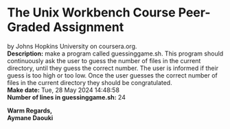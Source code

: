 # The Unix Workbench Course Peer-Graded Assignment
by Johns Hopkins University on coursera.org.<br/>
<strong>Description:</strong> make a program called guessinggame.sh. This program should continuously ask the user to guess the number of files in the current directory, until they guess the correct number. The user is informed if their guess is too high or too low. Once the user guesses the correct number of files in the current directory they should be congratulated.<br/>
<strong>Make date:</strong> Tue, 28 May 2024 14:48:58<br/>
<strong>Number of lines in guessinggame.sh:</strong> 24

<strong>Warm Regards,</strong><br/>
<strong>Aymane Daouki</strong>
